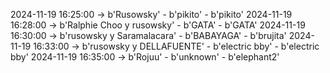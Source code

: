 2024-11-19 16:25:00 -> b'Rusowsky' - b'pikito' - b'pikito'
2024-11-19 16:28:00 -> b'Ralphie Choo y rusowsky' - b'GATA' - b'GATA'
2024-11-19 16:30:00 -> b'rusowsky y Saramalacara' - b'BABAYAGA' - b'brujita'
2024-11-19 16:33:00 -> b'rusowsky y DELLAFUENTE' - b'electric bby' - b'electric bby'
2024-11-19 16:35:00 -> b'Rojuu' - b'unknown' - b'elephant2'
